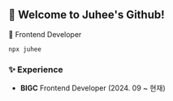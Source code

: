 ## 🙌 Welcome to Juhee's Github!

🌿 Frontend Developer 
```
npx juhee
```

### ✨ Experience
- **BIGC** Frontend Developer (2024. 09 ~ 현재)
